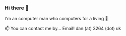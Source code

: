 ### Hi there 👋

I'm an computer man who computers for a living 🐧

📫 You can contact me by... Email! dan (at) 3264 (dot) uk
